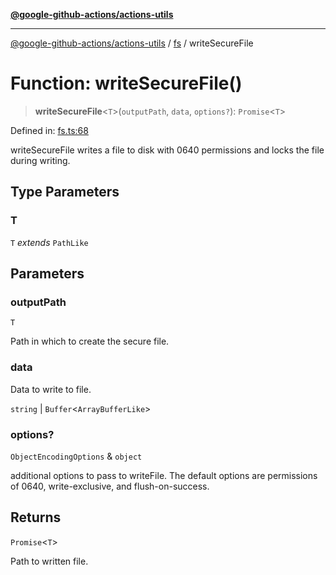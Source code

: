 [**@google-github-actions/actions-utils**](../../README.md)

***

[@google-github-actions/actions-utils](../../modules.md) / [fs](../README.md) / writeSecureFile

# Function: writeSecureFile()

> **writeSecureFile**\<`T`\>(`outputPath`, `data`, `options?`): `Promise`\<`T`\>

Defined in: [fs.ts:68](https://github.com/google-github-actions/actions-utils/blob/main/src/fs.ts#L68)

writeSecureFile writes a file to disk with 0640 permissions and locks the
file during writing.

## Type Parameters

### T

`T` *extends* `PathLike`

## Parameters

### outputPath

`T`

Path in which to create the secure file.

### data

Data to write to file.

`string` | `Buffer`\<`ArrayBufferLike`\>

### options?

`ObjectEncodingOptions` & `object`

additional options to pass to writeFile. The default options
are permissions of 0640, write-exclusive, and flush-on-success.

## Returns

`Promise`\<`T`\>

Path to written file.
